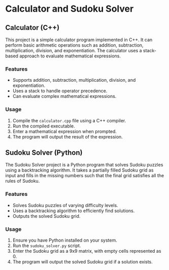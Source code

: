# Calculator and Sudoku Solver

## Calculator (C++)

This project is a simple calculator program implemented in C++. It can perform basic arithmetic operations such as addition, subtraction, multiplication, division, and exponentiation. The calculator uses a stack-based approach to evaluate mathematical expressions.

### Features
- Supports addition, subtraction, multiplication, division, and exponentiation.
- Uses a stack to handle operator precedence.
- Can evaluate complex mathematical expressions.

### Usage
1. Compile the `calculator.cpp` file using a C++ compiler.
2. Run the compiled executable.
3. Enter a mathematical expression when prompted.
4. The program will output the result of the expression.

## Sudoku Solver (Python)

The Sudoku Solver project is a Python program that solves Sudoku puzzles using a backtracking algorithm. It takes a partially filled Sudoku grid as input and fills in the missing numbers such that the final grid satisfies all the rules of Sudoku.

### Features
- Solves Sudoku puzzles of varying difficulty levels.
- Uses a backtracking algorithm to efficiently find solutions.
- Outputs the solved Sudoku grid.

### Usage
1. Ensure you have Python installed on your system.
2. Run the `sudoku_solver.py` script.
3. Enter the Sudoku grid as a 9x9 matrix, with empty cells represented as 0.
4. The program will output the solved Sudoku grid if a solution exists.
